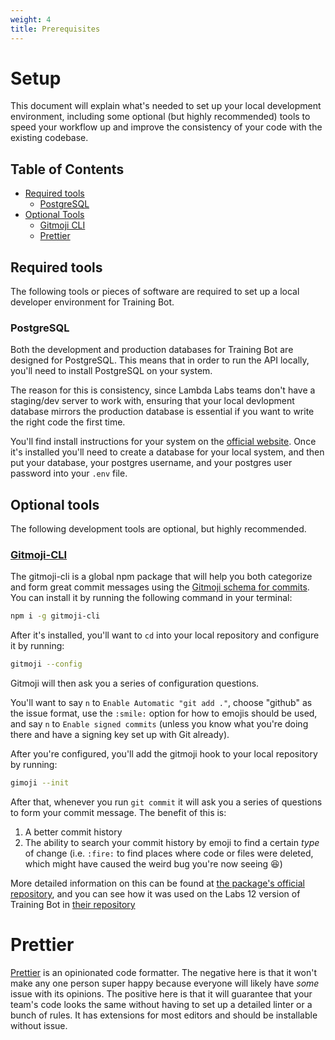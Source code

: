 ```yaml
---
weight: 4
title: Prerequisites
---
```


# Setup

This document will explain what's needed to set up your local development environment, including some optional (but highly recommended) tools to speed your workflow up and improve the consistency of your code with the existing codebase.

## Table of Contents

- [Required tools](#required-tools)
  - [PostgreSQL](#postgresql)
- [Optional Tools](#optional-tools)
  - [Gitmoji CLI](#gitmoji-cli)
  - [Prettier](#prettier)

## Required tools

The following tools or pieces of software are required to set up a local developer environment for Training Bot.

### PostgreSQL

Both the development and production databases for Training Bot are designed for PostgreSQL. This means that in order to run the API locally, you'll need to install PostgreSQL on your system.

The reason for this is consistency, since Lambda Labs teams don't have a staging/dev server to work with, ensuring that your local devlopment database mirrors the production database is essential if you want to write the right code the first time.

You'll find install instructions for your system on the [official website](https://www.postgresql.org/). Once it's installed you'll need to create a database for your local system, and then put your database, your postgres username, and your postgres user password into your `.env` file.

## Optional tools

The following development tools are optional, but highly recommended.

### [Gitmoji-CLI](https://github.com/carloscuesta/gitmoji-cli)

The gitmoji-cli is a global npm package that will help you both categorize and form great commit messages using the [Gitmoji schema for commits](https://gitmoji.carloscuesta.me/). You can install it by running the following command in your terminal:

```bash
npm i -g gitmoji-cli
```

After it's installed, you'll want to `cd` into your local repository and configure it by running:

```bash
gitmoji --config
```

Gitmoji will then ask you a series of configuration questions. 

You'll want to say `n` to `Enable Automatic "git add ."`, choose "github" as the issue format, use the `:smile:` option for how to emojis should be used, and say `n` to `Enable signed commits` (unless you know what you're doing there and have a signing key set up with Git already).

After you're configured, you'll add the gitmoji hook to your local repository by running:

```bash
gimoji --init
```

After that, whenever you run `git commit` it will ask you a series of questions to form your commit message. The benefit of this is:

1. A better commit history
2. The ability to search your commit history by emoji to find a certain _type_ of change (i.e. `:fire:` to find places where code or files were deleted, which might have caused the weird bug you're now seeing :laughing:)

More detailed information on this can be found at [the package's official repository](https://github.com/carloscuesta/gitmoji-cli), and you can see how it was used on the Labs 12 version of Training Bot in [their repository](https://github.com/labs12-training-bot-2/labs12-training-bot-2-BE)

# Prettier

[Prettier](https://prettier.io/) is an opinionated code formatter. The negative here is that it won't make any one person super happy because everyone will likely have _some_ issue with its opinions. The positive here is that it will guarantee that your team's code looks the same without having to set up a detailed linter or a bunch of rules. It has extensions for most editors and should be installable without issue.